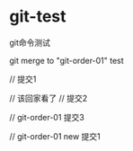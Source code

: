 # git-test
git命令测试

git merge to "git-order-01" test

// 提交1

// 该回家看了
// 提交2

// git-order-01 提交3

// git-order-01 new 提交1